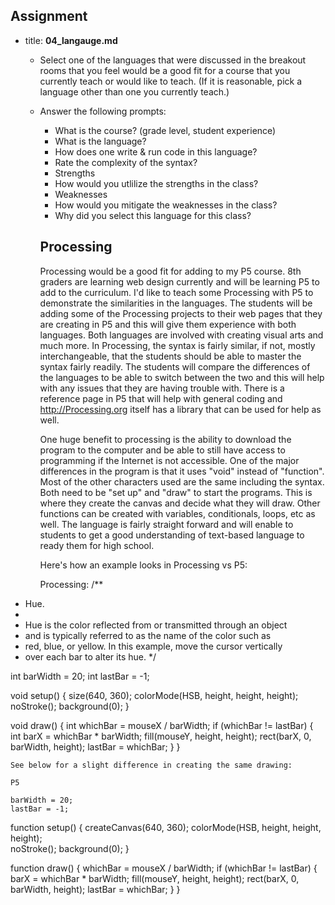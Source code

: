 ## Assignment
* title: **04_langauge.md**
  * Select one of the languages that were discussed in the breakout rooms that you feel would be a good fit for a course that you currently teach or would like to teach. (If it is reasonable, pick a language other than one you currently teach.)
  * Answer the following prompts:
    - What is the course? (grade level, student experience)
    - What is the language?
    - How does one write & run code in this language?
    - Rate the complexity of the syntax?
    - Strengths
    - How would you utlilize the strengths in the class?
    - Weaknesses
    - How would you mitigate the weaknesses in the class?
    - Why did you select this language for this class?


    ## Processing
    
    Processing would be a good fit for adding to my P5 course.  8th graders are learning web design currently and will be learning P5 to add to the curriculum.
    I'd like to teach some Processing with P5 to demonstrate the similarities in the languages.  The students will be adding some of the Processing projects to 
    their web pages that they are creating in P5 and this will give them experience with both languages.  Both languages are involved with creating visual 
    arts and much more.  In Processing, the syntax is fairly similar, if not, 
    mostly interchangeable, that the students should be able to master the syntax fairly readily.  The students will compare the differences of the languages
    to be able to switch between the two and this will help with any issues that they are having trouble with.  There is a reference page in P5 that will help 
    with general coding and http://Processing.org itself has a library that can be used for help as well.
    
    One huge benefit to processing is the ability to download the program to the computer and be able to still have access to programming if the Internet 
    is not accessible.  One of the major differences in the program is that it uses "void" instead of "function".  Most of the other characters used are the 
    same including the syntax.  Both need to be "set up" and "draw" to start the programs.  This is where they create the canvas and decide what they will 
    draw.  Other functions can be created with variables, conditionals, loops, etc as well.  The language is fairly straight forward and will enable to students
    to get a good understanding of text-based language to ready them for high school.
    
    Here's how an example looks in Processing vs P5:
    
    Processing:
    /**
 * Hue. 
 * 
 * Hue is the color reflected from or transmitted through an object 
 * and is typically referred to as the name of the color such as 
 * red, blue, or yellow. In this example, move the cursor vertically 
 * over each bar to alter its hue. 
 */
 
int barWidth = 20;
int lastBar = -1;

void setup() {
  size(640, 360);
  colorMode(HSB, height, height, height);  
  noStroke();
  background(0);
}

void draw() {
  int whichBar = mouseX / barWidth;
  if (whichBar != lastBar) {
    int barX = whichBar * barWidth;
    fill(mouseY, height, height);
    rect(barX, 0, barWidth, height);
    lastBar = whichBar;
  }
}

    
    See below for a slight difference in creating the same drawing:
    
    P5
    
    barWidth = 20;
    lastBar = -1;

function setup() {
  createCanvas(640, 360);
  colorMode(HSB, height, height, height);  
  noStroke();
  background(0);
}

function draw() {
   whichBar = mouseX / barWidth;
  if (whichBar != lastBar) {
    barX = whichBar * barWidth;
    fill(mouseY, height, height);
    rect(barX, 0, barWidth, height);
    lastBar = whichBar;
  }
}
    
    
